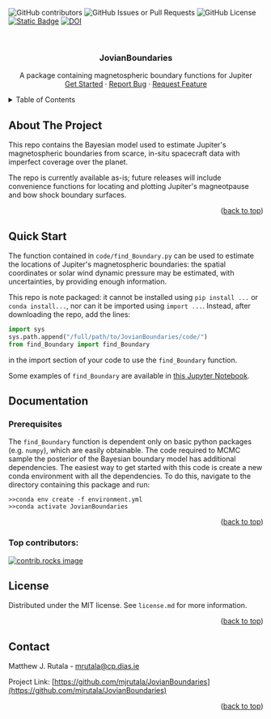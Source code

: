 <!-- Improved compatibility of back to top link: See: https://github.com/othneildrew/Best-README-Template/pull/73 -->
<a id="readme-top"></a>
<!--
*** Thanks for checking out the Best-README-Template. If you have a suggestion
*** that would make this better, please fork the repo and create a pull request
*** or simply open an issue with the tag "enhancement".
*** Don't forget to give the project a star!
*** Thanks again! Now go create something AMAZING! :D
-->



<!-- PROJECT SHIELDS -->
<!--
*** I'm using markdown "reference style" links for readability.
*** Reference links are enclosed in brackets [ ] instead of parentheses ( ).
*** See the bottom of this document for the declaration of the reference variables
*** for contributors-url, forks-url, etc. This is an optional, concise syntax you may use.
*** https://www.markdownguide.org/basic-syntax/#reference-style-links
-->
![GitHub contributors](https://img.shields.io/github/contributors/mjrutala/JovianBoundaries)
![GitHub Issues or Pull Requests](https://img.shields.io/github/issues/mjrutala/JovianBoundaries)
![GitHub License](https://img.shields.io/github/license/mjrutala/JovianBoundaries)
[![Static Badge](https://img.shields.io/badge/arXiv-2502.09186-A42C25)](https://arxiv.org/abs/2502.09186)
[![DOI](https://zenodo.org/badge/DOI/10.5281/zenodo.14851327.svg)](https://doi.org/10.5281/zenodo.14851327)
<!--[![LinkedIn][linkedin-shield]][linkedin-url]-->


<!-- PROJECT LOGO -->
<br />
<div align="center">
  <!-- <a href="https://github.com/mjrutala/JovianBoundaries">
    <img src="images/logo.png" alt="Logo" width="80" height="80">
  </a> -->

<h3 align="center">JovianBoundaries</h3>

  <p align="center">
    A package containing magnetospheric boundary functions for Jupiter 
    <!-- <br />
    <a href="https://github.com/mjrutala/JovianBoundaries"><strong>Explore the docs »</strong></a>
    <br /> -->
    <br />
    <a href="#usage">Get Started</a>
    &middot;
    <a href="https://github.com/mjrutala/JovianBoundaries/issues/new?labels=bug&template=bug-report---.md">Report Bug</a>
    &middot;
    <a href="https://github.com/mjrutala/JovianBoundaries/issues/new?labels=enhancement&template=feature-request---.md">Request Feature</a>
  </p>
</div>



<!-- TABLE OF CONTENTS -->
<details>
  <summary>Table of Contents</summary>
  <ol>
    <li><a href="#about-the-project">About The Project</a>
    <li><a href="#usage">Usage</a></li>
    <li>
      <a href="#quick-start">Quick Start</a>
      <a href="#documentation">Documentation</a>
      <ul>
        <li><a href="#prerequisites">Prerequisites</a></li>
        <li><a href="#installation">Installation</a></li>
      </ul>
    </li>
    <li><a href="#roadmap">Roadmap</a></li>
    <li><a href="#contributing">Contributing</a></li>
    <li><a href="#license">License</a></li>
    <li><a href="#contact">Contact</a></li>
    <li><a href="#acknowledgments">Acknowledgments</a></li>
  </ol>
</details>



<!-- ABOUT THE PROJECT -->
## About The Project

<!-- [![Product Name Screen Shot][product-screenshot]](https://example.com) -->

This repo contains the Bayesian model used to estimate Jupiter's magnetospheric boundaries from scarce, in-situ spacecraft data with imperfect coverage over the planet.

The repo is currently available as-is; future releases will include convenience functions for locating and plotting Jupiter's magneotpause and bow shock boundary surfaces.

<p align="right">(<a href="#readme-top">back to top</a>)</p>

<!-- USAGE -->
<!-- ## Usage 

Use this space to show useful examples of how a project can be used. Additional screenshots, code examples and demos work well in this space. You may also link to more resources.

_For more examples, please refer to the [Documentation](https://example.com)_

<p align="right">(<a href="#readme-top">back to top</a>)</p> -->

<!-- QUICK START -->
## Quick Start

The function contained in `code/find_Boundary.py` can be used to estimate the locations of Jupiter's magnetospheric boundaries: the spatial coordinates or solar wind dynamic pressure may be estimated, with uncertainties, by providing enough information.

This repo is note packaged: it cannot be installed using `pip install ...` or `conda install...`, nor can it be imported using `import ...`. Instead, after downloading the repo, add the lines:
```python
import sys
sys.path.append("/full/path/to/JovianBoundaries/code/")
from find_Boundary import find_Boundary
```
in the import section of your code to use the `find_Boundary` function.

Some examples of `find_Boundary` are available in [this Jupyter Notebook](https://github.com/mjrutala/JovianBoundaries/blob/main/code/JovianBoundariesExamples.ipynb).

<!-- The boundary model definitions are available in `code/BoundaryModels.py`; at present, the coefficients for these models need to be obtained from Rutala et al. (2025, submitted). -->

## Documentation

### Prerequisites

The `find_Boundary` function is dependent only on basic python packages (e.g. `numpy`), which are easily obtainable. 
The code required to MCMC sample the posterior of the Bayesian boundary model has additional dependencies. The easiest way to get started with this code is create a new conda environment with all the dependencies. To do this, navigate to the directory containing this package and run:
```
>>conda env create -f environment.yml
>>conda activate JovianBoundaries
```

<!-- ### Installation

1. Get a free API Key at [https://example.com](https://example.com)
2. Clone the repo
   ```sh
   git clone https://github.com/mjrutala/JovianBoundaries.git
   ```
3. Install NPM packages
   ```sh
   npm install
   ```
4. Enter your API in `config.js`
   ```js
   const API_KEY = 'ENTER YOUR API';
   ```
5. Change git remote url to avoid accidental pushes to base project
   ```sh
   git remote set-url origin mjrutala/JovianBoundaries
   git remote -v # confirm the changes
   ``` -->

<p align="right">(<a href="#readme-top">back to top</a>)</p>


<!-- ROADMAP -->
<!-- ## Roadmap

- [ ] Feature 1
- [ ] Feature 2
- [ ] Feature 3
    - [ ] Nested Feature

See the [open issues](https://github.com/mjrutala/JovianBoundaries/issues) for a full list of proposed features (and known issues).

<p align="right">(<a href="#readme-top">back to top</a>)</p> -->



<!-- CONTRIBUTING -->
<!-- ## Contributing

Contributions are what make the open source community such an amazing place to learn, inspire, and create. Any contributions you make are **greatly appreciated**.

If you have a suggestion that would make this better, please fork the repo and create a pull request. You can also simply open an issue with the tag "enhancement".
Don't forget to give the project a star! Thanks again!

1. Fork the Project
2. Create your Feature Branch (`git checkout -b feature/AmazingFeature`)
3. Commit your Changes (`git commit -m 'Add some AmazingFeature'`)
4. Push to the Branch (`git push origin feature/AmazingFeature`)
5. Open a Pull Request

<p align="right">(<a href="#readme-top">back to top</a>)</p> -->

### Top contributors:

<a href="https://github.com/mjrutala/JovianBoundaries/graphs/contributors">
  <img src="https://contrib.rocks/image?repo=mjrutala/JovianBoundaries" alt="contrib.rocks image" />
</a>


<!-- LICENSE -->
## License

Distributed under the MIT license. See `license.md` for more information.

<p align="right">(<a href="#readme-top">back to top</a>)</p>



<!-- CONTACT -->
## Contact

Matthew J. Rutala - mrutala@cp.dias.ie

Project Link: [https://github.com/mjrutala/JovianBoundaries](https://github.com/mjrutala/JovianBoundaries)

<p align="right">(<a href="#readme-top">back to top</a>)</p>



<!-- ACKNOWLEDGMENTS -->
<!-- ## Acknowledgments

* []()
* []()
* []()

<p align="right">(<a href="#readme-top">back to top</a>)</p> -->



<!-- MARKDOWN LINKS & IMAGES -->
<!-- https://www.markdownguide.org/basic-syntax/#reference-style-links -->
[contributors-shield]: https://img.shields.io/github/contributors/mjrutala/JovianBoundaries.svg?style=for-the-badge
[contributors-url]: https://github.com/mjrutala/JovianBoundaries/graphs/contributors
[forks-shield]: https://img.shields.io/github/forks/mjrutala/JovianBoundaries.svg?style=for-the-badge
[forks-url]: https://github.com/mjrutala/JovianBoundaries/network/members
[stars-shield]: https://img.shields.io/github/stars/mjrutala/JovianBoundaries.svg?style=for-the-badge
[stars-url]: https://github.com/mjrutala/JovianBoundaries/stargazers
[issues-shield]: https://img.shields.io/github/issues/mjrutala/JovianBoundaries.svg?style=for-the-badge
[issues-url]: https://github.com/mjrutala/JovianBoundaries/issues
[license-shield]: https://img.shields.io/github/license/mjrutala/JovianBoundaries.svg?style=for-the-badge
[license-url]: https://github.com/mjrutala/JovianBoundaries/blob/master/LICENSE.txt
[linkedin-shield]: https://img.shields.io/badge/-LinkedIn-black.svg?style=for-the-badge&logo=linkedin&colorB=555
[linkedin-url]: https://linkedin.com/in/linkedin_username
[product-screenshot]: images/screenshot.png
[Next.js]: https://img.shields.io/badge/next.js-000000?style=for-the-badge&logo=nextdotjs&logoColor=white
[Next-url]: https://nextjs.org/
[React.js]: https://img.shields.io/badge/React-20232A?style=for-the-badge&logo=react&logoColor=61DAFB
[React-url]: https://reactjs.org/
[Vue.js]: https://img.shields.io/badge/Vue.js-35495E?style=for-the-badge&logo=vuedotjs&logoColor=4FC08D
[Vue-url]: https://vuejs.org/
[Angular.io]: https://img.shields.io/badge/Angular-DD0031?style=for-the-badge&logo=angular&logoColor=white
[Angular-url]: https://angular.io/
[Svelte.dev]: https://img.shields.io/badge/Svelte-4A4A55?style=for-the-badge&logo=svelte&logoColor=FF3E00
[Svelte-url]: https://svelte.dev/
[Laravel.com]: https://img.shields.io/badge/Laravel-FF2D20?style=for-the-badge&logo=laravel&logoColor=white
[Laravel-url]: https://laravel.com
[Bootstrap.com]: https://img.shields.io/badge/Bootstrap-563D7C?style=for-the-badge&logo=bootstrap&logoColor=white
[Bootstrap-url]: https://getbootstrap.com
[JQuery.com]: https://img.shields.io/badge/jQuery-0769AD?style=for-the-badge&logo=jquery&logoColor=white
[JQuery-url]: https://jquery.com 
